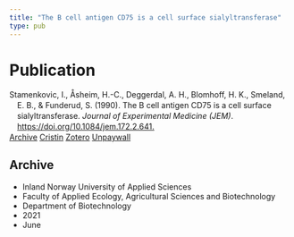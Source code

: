 ```yaml
---
title: "The B cell antigen CD75 is a cell surface sialyltransferase"
type: pub
---
```

<h1>Publication</h1>
<article id="csl-bib-container-AQ8HYQ3F" class="csl-bib-container">
  <div class="csl-bib-body" style="line-height: 1.35; padding-left: 1em; text-indent:-1em;">
  <div class="csl-entry">Stamenkovic, I., &#xC5;sheim, H.-C., Deggerdal, A. H., Blomhoff, H. K., Smeland, E. B., &amp; Funderud, S. (1990). The B cell antigen CD75 is a cell surface sialyltransferase. <i>Journal of Experimental Medicine (JEM)</i>. <a href="https://doi.org/10.1084/jem.172.2.641.">https://doi.org/10.1084/jem.172.2.641.</a></div>
</div>
  <div class="csl-bib-buttons">
    <a href="#taxonomy-article-AQ8HYQ3F" class="csl-bib-button">Archive</a>
    <a href="https://app.cristin.no/results/show.jsf?id=1912985" alt="Cristin URL" class="csl-bib-button">Cristin</a>
    <a href="http://zotero.org/groups/5022929/items/AQ8HYQ3F" alt="Zotero URL" class="csl-bib-button">Zotero</a>
    <a href="https://rupress.org/jem/article-pdf/172/2/641/1394840/641.pdf" class="csl-bib-button">Unpaywall</a>
  </div>
  <div id="csl-bib-meta-container-AQ8HYQ3F"></div>
</article>
<div id="csl-bib-meta-AQ8HYQ3F" class="csl-bib-meta">
  <article id="taxonomy-article-AQ8HYQ3F" class="taxonomy-article">
    <h1>Archive</h1>
    <ul>
      <li>Inland Norway University of Applied Sciences</li>
      <li>Faculty of Applied Ecology, Agricultural Sciences and Biotechnology</li>
      <li>Department of Biotechnology</li>
      <li>2021</li>
      <li>June</li>
    </ul>
  </article>
</div>
